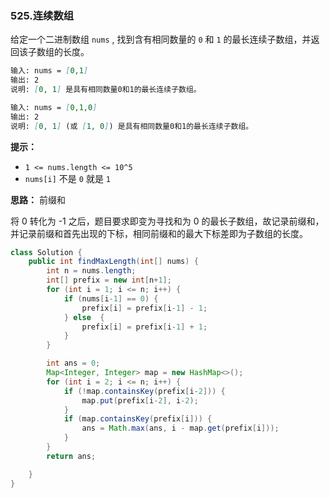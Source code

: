 ### 525.连续数组

给定一个二进制数组 `nums` , 找到含有相同数量的 `0` 和 `1` 的最长连续子数组，并返回该子数组的长度。

``` markdown
输入: nums = [0,1]
输出: 2
说明: [0, 1] 是具有相同数量0和1的最长连续子数组。

输入: nums = [0,1,0]
输出: 2
说明: [0, 1] (或 [1, 0]) 是具有相同数量0和1的最长连续子数组。
```

**提示：**

- `1 <= nums.length <= 10^5`
- `nums[i]` 不是 `0` 就是 `1`



**思路：** 前缀和

将 0 转化为 -1 之后，题目要求即变为寻找和为 0 的最长子数组，故记录前缀和，并记录前缀和首先出现的下标，相同前缀和的最大下标差即为子数组的长度。

``` java
class Solution {
    public int findMaxLength(int[] nums) {
        int n = nums.length;
        int[] prefix = new int[n+1];
        for (int i = 1; i <= n; i++) {
            if (nums[i-1] == 0) {
                prefix[i] = prefix[i-1] - 1;
            } else  {
                prefix[i] = prefix[i-1] + 1;
            }
        }

        int ans = 0;
        Map<Integer, Integer> map = new HashMap<>();
        for (int i = 2; i <= n; i++) {
            if (!map.containsKey(prefix[i-2])) {
                map.put(prefix[i-2], i-2);
            }
            if (map.containsKey(prefix[i])) {
                ans = Math.max(ans, i - map.get(prefix[i]));
            }
        }
        return ans;

    }
}
```

